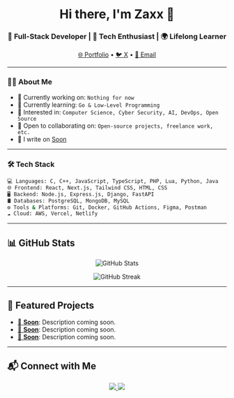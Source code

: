 <h1 align="center">Hi there, I'm Zaxx 👋</h1>
<h3 align="center">🚀 Full-Stack Developer | 🧠 Tech Enthusiast | 🌍 Lifelong Learner</h3>

<p align="center">
  <a href="https://google.com" target="_blank">🌐 Portfolio</a> •
  <a href="https://x.com/0xZaxx" target="_blank">🐦 X</a> •
  <a href="mailto:zaxxdeve@gmail.com">📧 Email</a>
</p>

---

### 👨‍💻 About Me

- 💼 Currently working on: `Nothing for now`
- 🌱 Currently learning: `Go & Low-Level Programming`
- 🧠 Interested in: `Computer Science, Cyber Security, AI, DevOps, Open Source`
- 🤝 Open to collaborating on: `Open-source projects, freelance work, etc.`
- 📝 I write on [Soon](https://google.com)

---

### 🛠️ Tech Stack

```bash
💻 Languages: C, C++, JavaScript, TypeScript, PHP, Lua, Python, Java
🌐 Frontend: React, Next.js, Tailwind CSS, HTML, CSS
🖥️ Backend: Node.js, Express.js, Django, FastAPI
🛢️ Databases: PostgreSQL, MongoDB, MySQL
⚙️ Tools & Platforms: Git, Docker, GitHub Actions, Figma, Postman
☁️ Cloud: AWS, Vercel, Netlify
```

---

## 📊 GitHub Stats

<p align="center">
  <img src="https://github-readme-stats.vercel.app/api?username=vZaxx&show_icons=true&theme=tokyonight" alt="GitHub Stats" />
</p>

<p align="center">
  <img src="https://github-readme-streak-stats.herokuapp.com/?user=vZaxx&theme=tokyonight" alt="GitHub Streak" />
</p>

---

## 📌 Featured Projects

- [🔗 **Soon**](https://github.com/vZaxx/Soon): Description coming soon.
- [🔗 **Soon**](https://github.com/vZaxx/Soon): Description coming soon.
- [🔗 **Soon**](https://github.com/vZaxx/Soon): Description coming soon.

---

## 📬 Connect with Me

<p align="center">
  <a href="https://x.com/0xZaxx">
    <img src="https://img.shields.io/badge/Twitter-1DA1F2?style=for-the-badge&logo=twitter&logoColor=white" />
  </a>
  <a href="mailto:zaxxdeve@gmail.com">
    <img src="https://img.shields.io/badge/Email-D14836?style=for-the-badge&logo=gmail&logoColor=white" />
  </a>
</p>
